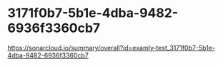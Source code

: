 # 3171f0b7-5b1e-4dba-9482-6936f3360cb7
https://sonarcloud.io/summary/overall?id=examly-test_3171f0b7-5b1e-4dba-9482-6936f3360cb7
